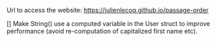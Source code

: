 Url to access the website: https://julienlecoq.github.io/passage-order

[] Make String() use a computed variable in the User struct to improve performance (avoid re-computation of capitalized first name etc).
